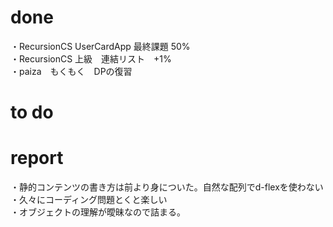 # done
・RecursionCS UserCardApp 最終課題 50%</br>
・RecursionCS 上級　連結リスト　+1%</br>
・paiza　もくもく　DPの復習</br>
# to do

# report
・静的コンテンツの書き方は前より身についた。自然な配列でd-flexを使わない</br>
・久々にコーディング問題とくと楽しい</br>
・オブジェクトの理解が曖昧なので詰まる。</br>